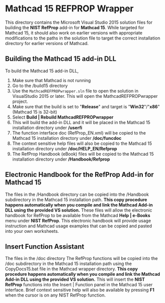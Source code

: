 # Mathcad 15 REFPROP Wrapper

This directory contains the Microsoft Visual Studio 2015 solution files for building the **NIST RefProp** add-in for **Mathcad 15**.  While targeted for Mathcad 15, it should also work on earlier versions with appropriate modifications to the paths in the solution file to target the correct installation directory for earlier versions of Mathcad.

## Building the Mathcad 15 add-in DLL

To build the Mathcad 15 add-in DLL, 

1. Make sure that Mathcad is not running
2. Go to the /build15 directory
3. Use the `MathcadREFPROPwrapper.sln` file to open the solution in VisualStudio 2015 or later.  This will open the MathcadREFPROPwrapper project. 
4. Make sure that the build is set to "**Release**" and target is "**Win32**"/"**x86**" (Mathcad 15 is 32-bit) 
5. Select **Build | Rebuild MathcadREFPROPwrapper**
6. This will build the add-in DLL and it will be placed in the Mathcad 15 installation directory under **/userfi**
7. The function interface doc (RefProp_EN.xml) will be copied to the Mathcad 15 installation directory under **/doc/funcdoc**
8. The context sensitive help files will also be copied to the Mathcad 15 installation directory under **/doc/HELP_EN/Refprop**
9. The RefProp Handbook (eBook) files will be copied to the Mathcad 15 installation directory under **/Handbook/Refprop**

## Electronic Handbook for the RefProp Add-in for Mathcad 15

The files in the /Handbook directory can be copied into the /Handbook subdirectory in the Mathcad 15 installation path.  **This copy procedure happens automatically when you compile and link the Mathcad Add-in DLL using the provided VS solution.**  These files will allow the electronic handbook for RefProp to be available from the Mathcad **Help | e-Books** menu under **NIST RefProp**.  This electronic handbook will provide usage instruction and Mathcad usage examples that can be copied and pasted into your own worksheets.
  
## Insert Function Assistant

The files in the /doc directory The RefProp functions will be copied into the /doc subdirectory in the Mathcad 15 installation path using the CopyDocs15.bat file in the Mathcad wrapper directory.  **This copy procedure happens automatically when you compile and link the Mathcad Add-in DLL using the provided VS solution.**  This will insert the **NIST RefProp** functions into the Insert | Function panel in the Mathcad 15 user interface.  Brief context sensitive help will also be available by pressing **F1** when the cursor is on any NIST RefProp function.

